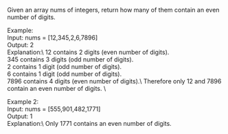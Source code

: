 Given an array nums of integers, return how many of them contain an even number of digits.

Example:\
Input: nums = [12,345,2,6,7896]\
Output: 2\
Explanation:\ 
12 contains 2 digits (even number of digits). \
345 contains 3 digits (odd number of digits). \
2 contains 1 digit (odd number of digits). \
6 contains 1 digit (odd number of digits). \
7896 contains 4 digits (even number of digits).\ 
Therefore only 12 and 7896 contain an even number of digits. \

Example 2:\
Input: nums = [555,901,482,1771]\
Output: 1 \
Explanation:\ 
Only 1771 contains an even number of digits.
